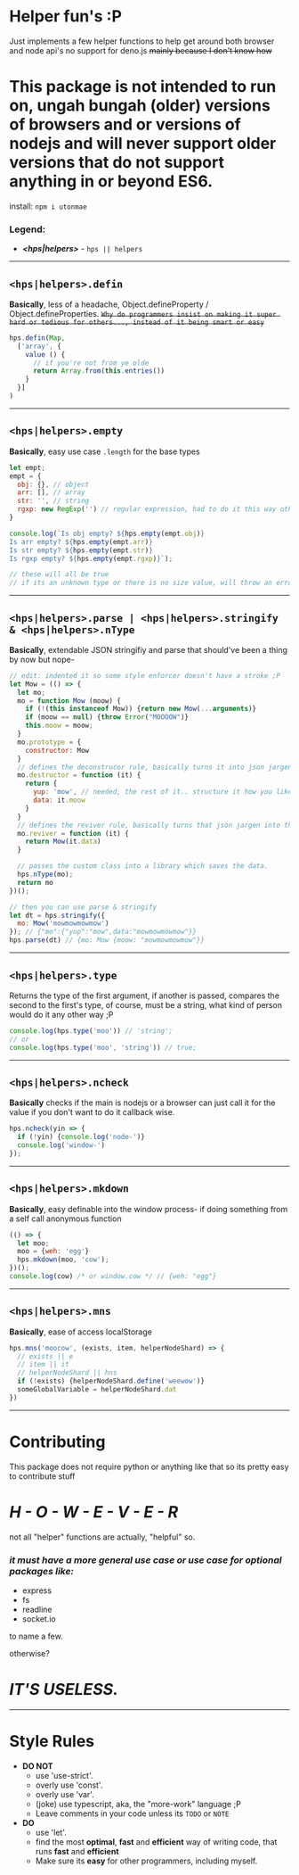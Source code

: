 # Helper fun's :P
Just implements a few helper functions to help get around both browser and node api's
no support for deno.js ~~mainly because I don't know how~~

# This package is not intended to run on, **ungah bungah** (older) versions of browsers and or versions of nodejs and will never support older versions that do not support anything in or beyond ES6.

install: `npm i utonmae`

### **Legend**:
+ ***<hps|helpers>*** - `hps || helpers`

---
## `<hps|helpers>.defin`
**Basically**, less of a headache, Object.defineProperty / Object.defineProperties.
~~`Why do programmers insist on making it super hard or tedious for others..., instead of it being smart or easy`~~

```js
hps.defin(Map,
  ['array', {
    value () {
      // if you're not from ye olde
      return Array.from(this.entries())
    }
  }]
)
```
---
## `<hps|helpers>.empty`
**Basically**, easy use case `.length` for the base types

```js
let empt;
empt = {
  obj: {}, // object
  arr: [], // array
  str: '', // string
  rgxp: new RegExp('') // regular expression, had to do it this way otherwise the processer would've had a fit
}

console.log(`Is obj empty? ${hps.empty(empt.obj)}
Is arr empty? ${hps.empty(empt.arr)}
Is str empty? ${hps.empty(empt.str)}
Is rgxp empty? ${hps.empty(empt.rgxp)}`);

// these will all be true
// if its an unknown type or there is no size value, will throw an error ;P.
```
---
## `<hps|helpers>.parse | <hps|helpers>.stringify & <hps|helpers>.nType`
**Basically**, extendable JSON stringifiy and parse
that should've been a thing by now but nope-

```js
// edit: indented it so some style enforcer doesn't have a stroke ;P
let Mow = (() => {
  let mo;
  mo = function Mow (moow) {
    if (!(this instanceof Mow)) {return new Mow(...arguments)}
    if (moow == null) {throw Error("MOOOOW")}
    this.moow = moow;
  }
  mo.prototype = {
    constructor: Mow
  }
  // defines the deconstrucor rule, basically turns it into json jargen
  mo.destructor = function (it) {
    return {
      yup: 'mow', // needed, the rest of it.. structure it how you like, of course, within the rules of a JSON file.
      data: it.moow
    }
  }
  // defines the reviver rule, basically turns that json jargen into the original data before json jargen
  mo.reviver = function (it) {
    return Mow(it.data)
  }

  // passes the custom class into a library which saves the data.
  hps.nType(mo);
  return mo
})();

// then you can use parse & stringify
let dt = hps.stringify({
  mo: Mow('mowmowmowmow')
}); // {"mo":{"yup":"mow",data:"mowmowmowmow"}}
hps.parse(dt) // {mo: Mow {moow: "mowmowmowmow"}}
```
---
## `<hps|helpers>.type`
Returns the type of the first argument, if another is passed, compares the second to the first's type, of course, must be a string, what kind of person would do it any other way ;P

```js
console.log(hps.type('moo')) // 'string';
// or
console.log(hps.type('moo', 'string')) // true;
```
---
## `<hps|helpers>.ncheck`
**Basically** checks if the main is nodejs or a browser
can just call it for the value if you don't want to do it callback wise.

```js
hps.ncheck(yin => {
  if (!yin) {console.log('node-')}
  console.log('window-')
});
```
---
## `<hps|helpers>.mkdown`
**Basically**, easy definable into the window process-
if doing something from a self call anonymous function
```js
(() => {
  let moo;
  moo = {weh: 'egg'}
  hps.mkdown(moo, 'cow');
})();
console.log(cow) /* or window.cow */ // {weh: "egg"}
```
---
## `<hps|helpers>.mns`
**Basically**, ease of access localStorage

```js
hps.mns('moocow', (exists, item, helperNodeShard) => {
  // exists || e
  // item || it
  // helperNodeShard || hns
  if (!exists) {helperNodeShard.define('weewow')}
  someGlobalVariable = helperNodeShard.dat
})
```

---
# Contributing

This package does not require python or anything like that
so its pretty easy to contribute stuff
# ***H - O - W - E - V - E - R***

not all "helper" functions are actually, "helpful"
so.

### ***it must have a more general use case or use case for optional packages like:***
- express
- fs
- readline
- socket.io

to name a few.

otherwise?
# ***IT'S USELESS.***
---
# Style Rules
- **DO NOT**
  - use 'use-strict'.
  - overly use 'const'.
  - overly use 'var'.
  - (joke) use typescript, aka, the "more-work" language ;P
  - Leave comments in your code unless its `TODO` or `NOTE`
- **DO**
  - use 'let'.
  - find the most **optimal**, **fast** and **efficient** way of writing code, that runs **fast** and **efficient**
  - Make sure its **easy** for other programmers, including myself.
